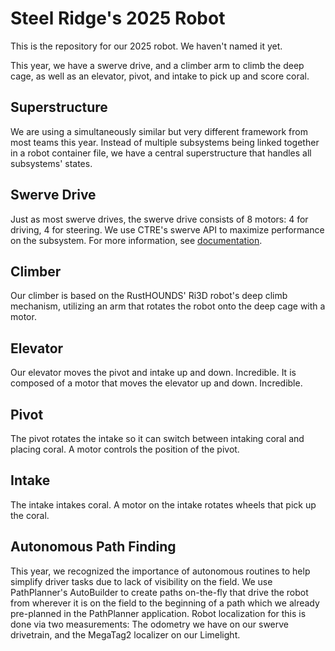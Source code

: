# Steel Ridge's 2025 Robot

This is the repository for our 2025 robot. We haven't named it yet.

This year, we have a swerve drive, and a climber arm to climb the deep cage, as well as an elevator, pivot, and intake to pick up and score coral.

## Superstructure

We are using a simultaneously similar but very different framework from most teams this year. Instead of multiple subsystems being linked together in a robot container file, we have a central superstructure that handles all subsystems' states.

## Swerve Drive

Just as most swerve drives, the swerve drive consists of 8 motors: 4 for driving, 4 for steering. We use CTRE's swerve API to maximize performance on the subsystem. For more information, see [documentation](https://v6.docs.ctr-electronics.com/en/stable/docs/api-reference/mechanisms/swerve/swerve-overview.html).

## Climber

Our climber is based on the RustHOUNDS' Ri3D robot's deep climb mechanism, utilizing an arm that rotates the robot onto the deep cage with a motor.

## Elevator

Our elevator moves the pivot and intake up and down. Incredible. It is composed of a motor that moves the elevator up and down. Incredible.

## Pivot

The pivot rotates the intake so it can switch between intaking coral and placing coral. A motor controls the position of the pivot.

## Intake

The intake intakes coral. A motor on the intake rotates wheels that pick up the coral.

## Autonomous Path Finding

This year, we recognized the importance of autonomous routines to help simplify driver tasks due to lack of visibility on the field. We use PathPlanner's AutoBuilder to create paths on-the-fly that drive the robot from wherever it is on the field to the beginning of a path which we already pre-planned in the PathPlanner application. Robot localization for this is done via two measurements: The odometry we have on our swerve drivetrain, and the MegaTag2 localizer on our Limelight.
